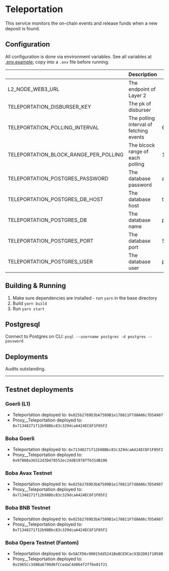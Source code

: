 # Teleportation

This service monitors the on-chain events and release funds when a new deposit is found.

## Configuration

All configuration is done via environment variables. See all variables at [.env.example](.env.example); copy into a `.env` file before running.

|                                       | Description                             | Default          |
|---------------------------------------|-----------------------------------------|------------------|
| L2_NODE_WEB3_URL                      | The endpoint of Layer 2                 |                  |
| TELEPORTATION_DISBURSER_KEY           | The pk of disburser                     |                  |
| TELEPORTATION_POLLING_INTERVAL        | The polling interval of fetching events | 60s              |
| TELEPORTATION_BLOCK_RANGE_PER_POLLING | The blcock range of each polling        | 1000             |
| TELEPORTATION_POSTGRES_PASSWORD       | The database password                   | abcdef           |
| TELEPORTATION_POSTGRES_DB_HOST        | The database host                       | teleportation_db |
| TELEPORTATION_POSTGRES_DB             | The database name                       | postgres         |
| TELEPORTATION_POSTGRES_PORT           | The database port                       | 5432             |
| TELEPORTATION_POSTGRES_USER           | The database user                       | postgres         |

## Building & Running

1. Make sure dependencies are installed - run `yarn` in the base directory
2. Build `yarn build`
3. Run `yarn start`

## Postgresql

Connect to Postgres on CLI:
`psql --username postgres -d postgres --password`


## Deployments

Audits outstanding.

---

## Testnet deployments

### Goerli (L1)
- Teleportation deployed to: `0x025b2769D3bA7509B1e178811F7d8A06c7D5A907`
- Proxy__Teleportation deployed to: `0x71348271f12b98Bbc83c329dcaA424EC6F1F05F2`


### Boba Goerli
- Teleportation deployed to: `0x71348271f12b98Bbc83c329dcaA424EC6F1F05F2`
- Proxy__Teleportation deployed to: `0x97880a36512d3D478552ec24d81978ff631dB106`

### Boba Avax Testnet
- Teleportation deployed to: `0x025b2769D3bA7509B1e178811F7d8A06c7D5A907`
- Proxy__Teleportation deployed to: `0x71348271f12b98Bbc83c329dcaA424EC6F1F05F2`

### Boba BNB Testnet
- Teleportation deployed to: `0x025b2769D3bA7509B1e178811F7d8A06c7D5A907`
- Proxy__Teleportation deployed to: `0x71348271f12b98Bbc83c329dcaA424EC6F1F05F2`

### Boba Opera Testnet (Fantom)
- Teleportation deployed to: `0x5ACFD6c90015dd5241BeBCE9Cec93D2D01f10580`
- Proxy__Teleportation deployed to: `0x2965Cc3d8Ba6790d6fCCedaC44864f2ff6e01f21`
